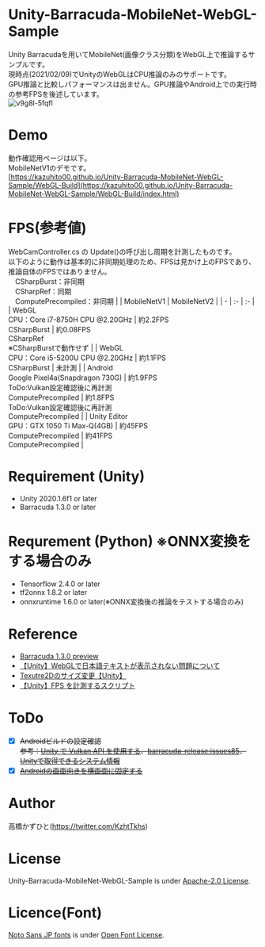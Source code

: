 # Unity-Barracuda-MobileNet-WebGL-Sample
Unity Barracudaを用いてMobileNet(画像クラス分類)をWebGL上で推論するサンプルです。<br>
現時点(2021/02/09)でUnityのWebGLはCPU推論のみのサポートです。<br>
GPU推論と比較しパフォーマンスは出ません。GPU推論やAndroid上での実行時の参考FPSを後述しています。<br>
![v9g8l-5fqfl](https://user-images.githubusercontent.com/37477845/107378942-d1a7c480-6b2f-11eb-9e4f-ff17a466685e.gif)

# Demo
動作確認用ページは以下。<br>
MobileNetV1のデモです。<br>
[https://kazuhito00.github.io/Unity-Barracuda-MobileNet-WebGL-Sample/WebGL-Build](https://kazuhito00.github.io/Unity-Barracuda-MobileNet-WebGL-Sample/WebGL-Build/index.html)

# FPS(参考値)
WebCamController.cs の Update()の呼び出し周期を計測したものです。<br>
以下のように動作は基本的に非同期処理のため、FPSは見かけ上のFPSであり、推論自体のFPSではありません。<br>
　CSharpBurst：非同期<br>
　CSharpRef：同期<br>
　ComputePrecompiled：非同期
|  | MobileNetV1 | MobileNetV2 |
| - | :- | :- |
| WebGL<br>CPU：Core i7-8750H CPU @2.20GHz | 約2.2FPS<br>CSharpBurst | 約0.08FPS<br>CSharpRef<br>※CSharpBurstで動作せず |
| WebGL<br>CPU：Core i5-5200U CPU @2.20GHz | 約1.1FPS<br>CSharpBurst | 未計測 |
| Android<br>Google Pixel4a(Snapdragon 730G) | 約1.9FPS<br>ToDo:Vulkan設定確認後に再計測<br>ComputePrecompiled | 約1.8FPS<br>ToDo:Vulkan設定確認後に再計測<br>ComputePrecompiled |
| Unity Editor<br>GPU：GTX 1050 Ti Max-Q(4GB) | 約45FPS<br>ComputePrecompiled | 約41FPS<br>ComputePrecompiled |

# Requirement (Unity)
* Unity 2020.1.6f1 or later
* Barracuda 1.3.0 or later

# Requrement (Python) ※ONNX変換をする場合のみ
* Tensorflow 2.4.0 or later
* tf2onnx 1.8.2 or later
* onnxruntime 1.6.0 or later(※ONNX変換後の推論をテストする場合のみ)

# Reference
* [Barracuda 1.3.0 preview](https://docs.unity3d.com/Packages/com.unity.barracuda@1.3/manual/index.html)
* [【Unity】WebGLで日本語テキストが表示されない問題について](https://chiritsumo-blog.com/unity-webgl-japanese/)
* [Texutre2Dのサイズ変更【Unity】](https://kan-kikuchi.hatenablog.com/entry/TextureScale)
* [【Unity】FPS を計測するスクリプト](https://baba-s.hatenablog.com/entry/2019/05/04/220500)

# ToDo
- [x] ~~Androidビルドの設定確認<br>参考：[Unity で Vulkan API を使用する](http://nakamura001.hatenablog.com/entry/20170621/1498030760)、[barracuda-release:issues85](https://github.com/Unity-Technologies/barracuda-release/issues/85)、[Unityで取得できるシステム情報](https://qiita.com/MARQUE/items/fd08fe57cbe4e0b53aa8)~~
- [x] ~~[Androidの画面向きを横画面に固定する](https://deve-cat.com/unity-screen-rotation/)~~

# Author
高橋かずひと(https://twitter.com/KzhtTkhs)
 
# License 
Unity-Barracuda-MobileNet-WebGL-Sample is under [Apache-2.0 License](LICENSE).

# Licence(Font)
[Noto Sans JP fonts](https://fonts.google.com/specimen/Noto+Sans+JP) is under [Open Font License](https://scripts.sil.org/cms/scripts/page.php?site_id=nrsi&id=OFL).
